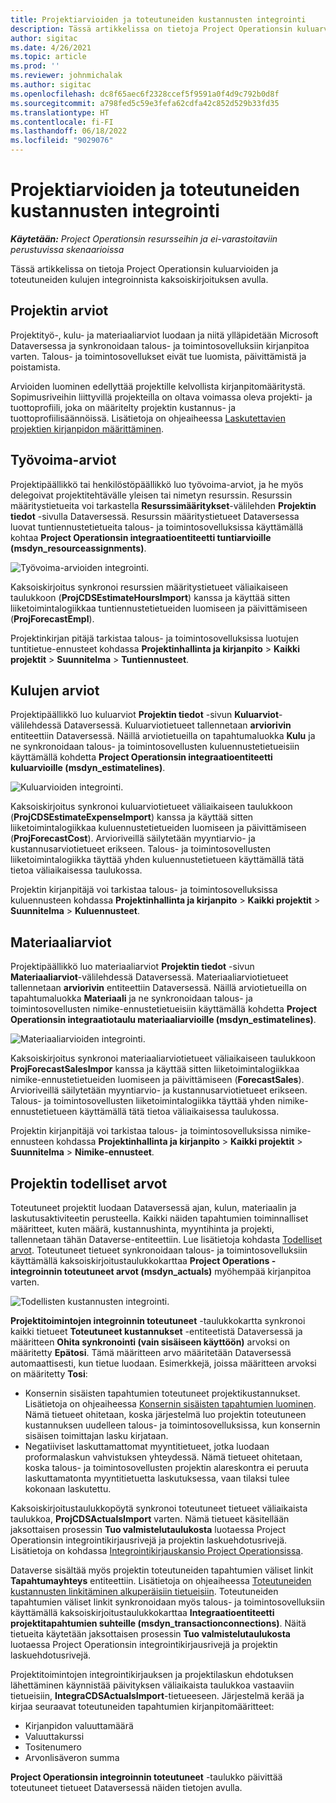 ```yaml
---
title: Projektiarvioiden ja toteutuneiden kustannusten integrointi
description: Tässä artikkelissa on tietoja Project Operationsin kuluarvioiden ja toteutuneiden kulujen integroinnista kaksoiskirjoituksen avulla.
author: sigitac
ms.date: 4/26/2021
ms.topic: article
ms.prod: ''
ms.reviewer: johnmichalak
ms.author: sigitac
ms.openlocfilehash: dc8f65aec6f2328ccef5f9591a0f4d9c792b0d8f
ms.sourcegitcommit: a798fed5c59e3fefa62cdfa42c852d529b33fd35
ms.translationtype: HT
ms.contentlocale: fi-FI
ms.lasthandoff: 06/18/2022
ms.locfileid: "9029076"
---
```

# <a name="project-estimates-and-actuals-integration"></a>Projektiarvioiden ja toteutuneiden kustannusten integrointi

_**Käytetään:** Project Operationsin resursseihin ja ei-varastoitaviin perustuvissa skenaarioissa_

Tässä artikkelissa on tietoja Project Operationsin kuluarvioiden ja toteutuneiden kulujen integroinnista kaksoiskirjoituksen avulla.

## <a name="project-estimates"></a>Projektin arviot

Projektityö-, kulu- ja materiaaliarviot luodaan ja niitä ylläpidetään Microsoft Dataversessa ja synkronoidaan talous- ja toimintosovelluksiin kirjanpitoa varten. Talous- ja toimintosovellukset eivät tue luomista, päivittämistä ja poistamista.

Arvioiden luominen edellyttää projektille kelvollista kirjanpitomääritystä. Sopimusriveihin liittyvillä projekteilla on oltava voimassa oleva projekti- ja tuottoprofiili, joka on määritelty projektin kustannus- ja tuottoprofiilisäännöissä. Lisätietoja on ohjeaiheessa [Laskutettavien projektien kirjanpidon määrittäminen](../project-accounting/configure-accounting-billable-projects.md#configure-project-cost-and-revenue-profile-rules).

## <a name="labor-estimates"></a>Työvoima-arviot

Projektipäällikkö tai henkilöstöpäällikkö luo työvoima-arviot, ja he myös delegoivat projektitehtävälle yleisen tai nimetyn resurssin. Resurssin määritystietueita voi tarkastella **Resurssimääritykset**-välilehden **Projektin tiedot** -sivulla Dataversessä. Resurssin määritystietueet Dataversessa luovat tuntiennustetietueita talous- ja toimintosovelluksissa käyttämällä kohtaa **Project Operationsin integraatioentiteetti tuntiarvioille (msdyn\_resourceassignments)**.

   ![Työvoima-arvioiden integrointi.](./Media/DW4LaborEstimates.png)

Kaksoiskirjoitus synkronoi resurssien määritystietueet väliaikaiseen taulukkoon (**ProjCDSEstimateHoursImport**) kanssa ja käyttää sitten liiketoimintalogiikkaa tuntiennustetietueiden luomiseen ja päivittämiseen (**ProjForecastEmpl**).

Projektinkirjan pitäjä tarkistaa talous- ja toimintosovelluksissa luotujen tuntitietue-ennusteet kohdassa **Projektinhallinta ja kirjanpito** > **Kaikki projektit** > **Suunnitelma** > **Tuntiennusteet**.

## <a name="expense-estimates"></a>Kulujen arviot

Projektipäällikkö luo kuluarviot **Projektin tiedot** -sivun **Kuluarviot**-välilehdessä Dataversessä. Kuluarviotietueet tallennetaan **arviorivin** entiteettiin Dataversessä. Näillä arviotietueilla on tapahtumaluokka **Kulu** ja ne synkronoidaan talous- ja toimintosovellusten kuluennustetietueisiin käyttämällä kohdetta **Project Operationsin integraatioentiteetti kuluarvioille (msdyn\_estimatelines)**.

   ![Kuluarvioiden integrointi.](./Media/DW4ExpenseEstimates.png)

Kaksoiskirjoitus synkronoi kuluarviotietueet väliaikaiseen taulukkoon (**ProjCDSEstimateExpenseImport**) kanssa ja käyttää sitten liiketoimintalogiikkaa kuluennustetietueiden luomiseen ja päivittämiseen (**ProjForecastCost**). Arvioriveillä säilytetään myyntiarvio- ja kustannusarviotietueet erikseen. Talous- ja toimintosovellusten liiketoimintalogiikka täyttää yhden kuluennustetietueen käyttämällä tätä tietoa väliaikaisessa taulukossa.

Projektin kirjanpitäjä voi tarkistaa talous- ja toimintosovelluksissa kuluennusteen kohdassa **Projektinhallinta ja kirjanpito** > **Kaikki projektit** > **Suunnitelma** > **Kuluennusteet**.

## <a name="material-estimates"></a>Materiaaliarviot

Projektipäällikkö luo materiaaliarviot **Projektin tiedot** -sivun **Materiaaliarviot**-välilehdessä Dataversessä. Materiaaliarviotietueet tallennetaan **arviorivin** entiteettiin Dataversessä. Näillä arviotietueilla on tapahtumaluokka **Materiaali** ja ne synkronoidaan talous- ja toimintosovellusten nimike-ennustetietueisiin käyttämällä kohdetta **Project Operationsin integraatiotaulu materiaaliarvioille (msdyn\_estimatelines)**.

   ![Materiaaliarvioiden integrointi.](./Media/DW4MaterialEstimates.png)

Kaksoiskirjoitus synkronoi materiaaliarviotietueet väliaikaiseen taulukkoon **ProjForecastSalesImpor** kanssa ja käyttää sitten liiketoimintalogiikkaa nimike-ennustetietueiden luomiseen ja päivittämiseen (**ForecastSales**). Arvioriveillä säilytetään myyntiarvio- ja kustannusarviotietueet erikseen. Talous- ja toimintosovellusten liiketoimintalogiikka täyttää yhden nimike-ennustetietueen käyttämällä tätä tietoa väliaikaisessa taulukossa.

Projektin kirjanpitäjä voi tarkistaa talous- ja toimintosovelluksissa nimike-ennusteen kohdassa **Projektinhallinta ja kirjanpito** > **Kaikki projektit** > **Suunnitelma** > **Nimike-ennusteet**.

## <a name="project-actuals"></a>Projektin todelliset arvot

Toteutuneet projektit luodaan Dataversessä ajan, kulun, materiaalin ja laskutusaktiviteetin perusteella. Kaikki näiden tapahtumien toiminnalliset määritteet, kuten määrä, kustannushinta, myyntihinta ja projekti, tallennetaan tähän Dataverse-entiteettiin. Lue lisätietoja kohdasta [Todelliset arvot](../actuals/actuals-overview.md). Toteutuneet tietueet synkronoidaan talous- ja toimintosovelluksiin käyttämällä kaksoiskirjoitustaulukkokarttaa **Project Operations -integroinnin toteutuneet arvot (msdyn\_actuals)** myöhempää kirjanpitoa varten.

   ![Todellisten kustannusten integrointi.](./Media/DW4Actuals.png)

**Projektitoimintojen integroinnin toteutuneet** -taulukkokartta synkronoi kaikki tietueet **Toteutuneet kustannukset** -entiteetistä Dataversessä ja määritteen **Ohita synkronointi (vain sisäiseen käyttöön)** arvoksi on määritetty **Epätosi**. Tämä määritteen arvo määritetään Dataversessä automaattisesti, kun tietue luodaan. Esimerkkejä, joissa määritteen arvoksi on määritetty **Tosi**:

  - Konsernin sisäisten tapahtumien toteutuneet projektikustannukset. Lisätietoja on ohjeaiheessa [Konsernin sisäisten tapahtumien luominen](../project-accounting/create-intercompany-transactions.md). Nämä tietueet ohitetaan, koska järjestelmä luo projektin toteutuneen kustannuksen uudelleen talous- ja toimintosovelluksissa, kun konsernin sisäisen toimittajan lasku kirjataan.
  - Negatiiviset laskuttamattomat myyntitietueet, jotka luodaan proformalaskun vahvistuksen yhteydessä. Nämä tietueet ohitetaan, koska talous- ja toimintosovellusten projektin alareskontra ei peruuta laskuttamatonta myyntitietuetta laskutuksessa, vaan tilaksi tulee kokonaan laskutettu.

Kaksoiskirjoitustaulukkopöytä synkronoi toteutuneet tietueet väliaikaista taulukkoa, **ProjCDSActualsImport** varten. Nämä tietueet käsitellään jaksottaisen prosessin **Tuo valmistelutaulukosta** luotaessa Project Operationsin integrointikirjausrivejä ja projektin laskuehdotusrivejä. Lisätietoja on kohdassa [Integrointikirjauskansio Project Operationsissa](../project-accounting/project-operations-integration-journal.md).

Dataverse sisältää myös projektin toteutuneiden tapahtumien väliset linkit **Tapahtumayhteys** entiteettiin. Lisätietoja on ohjeaiheessa [Toteutuneiden kustannusten linkitäminen alkuperäisiin tietueisiin](../actuals/linkingactuals.md). Toteutuneiden tapahtumien väliset linkit synkronoidaan myös talous- ja toimintosovelluksiin käyttämällä kaksoiskirjoitustaulukkokarttaa **Integraatioentiteetti projektitapahtumien suhteille (msdyn\_transactionconnections)**. Näitä tietueita käytetään jaksottaisen prosessin **Tuo valmistelutaulukosta** luotaessa Project Operationsin integrointikirjausrivejä ja projektin laskuehdotusrivejä.

Projektitoimintojen integrointikirjauksen ja projektilaskun ehdotuksen lähettäminen käynnistää päivityksen väliaikaista taulukkoa vastaaviin tietueisiin, **IntegraCDSActualsImport**-tietueeseen. Järjestelmä kerää ja kirjaa seuraavat toteutuneiden tapahtumien kirjanpitomääritteet:

- Kirjanpidon valuuttamäärä
- Valuuttakurssi
- Tositenumero
- Arvonlisäveron summa

**Project Operationsin integroinnin toteutuneet** -taulukko päivittää toteutuneet tietueet Dataversessä näiden tietojen avulla.
